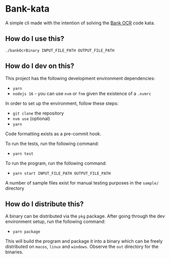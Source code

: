 # Bank-kata

A simple cli made with the intention of solving the [Bank OCR](http://codingdojo.org/kata/BankOCR/) code kata.

## How do I use this?

`./bankOcrBinary INPUT_FILE_PATH OUTPUT_FILE_PATH`

## How do I dev on this?

This project has the following development environment dependencies:
* `yarn`
* `nodejs 16` - you can use `nvm` or `fnm` given the existence of a `.nvmrc`

In order to set up the environment, follow these steps:
* `git clone` the repository
* `nvm use` (optional)
* `yarn`

Code formatting exists as a pre-commit hook.

To run the tests, run the following command:
* `yarn test`

To run the program, run the following command:
* `yarn start INPUT_FILE_PATH OUTPUT_FILE_PATH`

A number of sample files exist for manual testing purposes in the `sample/` directory

## How do I distribute this?

A binary can be distributed via the `pkg` package. After going through the dev environment setup, run the following command:

* `yarn package`

This will build the program and package it into a binary which can be freely distributed on `macos`, `linux` and `windows`. Observe the `out` directory for the binaries.
